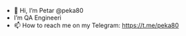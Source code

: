 - 👋 Hi, I’m Petar @peka80
- I’m QA Engineeri
- 📫 How to reach me on my Telegram: https://t.me/peka80
<!-- 💞️ I’m looking to collaborate on -->

<!---
peka80/peka80 is a ✨ special ✨ repository because its `README.md` (this file) appears on your GitHub profile.
You can click the Preview link to take a look at your changes.
--->
